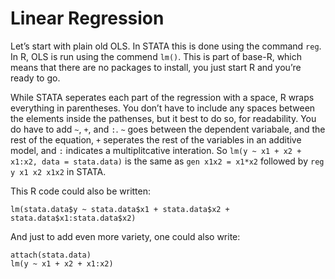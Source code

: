 Linear Regression
================

Let’s start with plain old OLS. In STATA this is done using the command
`reg`. In R, OLS is run using the commend `lm()`. This is part of
base-R, which means that there are no packages to install, you just
start R and you’re ready to go.

While STATA seperates each part of the regression with a space, R wraps
everything in parentheses. You don’t have to include any spaces between
the elements inside the pathenses, but it best to do so, for
readability. You do have to add `~`, `+`, and `:`. `~` goes between the
dependent variabale, and the rest of the equation, `+` seperates the
rest of the variables in an additive model, and `:` indicates a
multiplitcative interation. So `lm(y ~ x1 + x2 + x1:x2, data =
stata.data)` is the same as `gen x1x2 = x1*x2` followed by `reg y x1 x2
x1x2` in STATA.

This R code could also be written:

    lm(stata.data$y ~ stata.data$x1 + stata.data$x2 + stata.data$x1:stata.data$x2)

And just to add even more variety, one could also write:

    attach(stata.data)
    lm(y ~ x1 + x2 + x1:x2)
